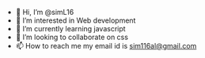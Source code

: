 - 👋 Hi, I’m @simL16
- 👀 I’m interested in Web development
- 🌱 I’m currently learning javascript
- 💞️ I’m looking to collaborate on css
- 📫 How to reach me my email id is sim116al@gmail.com

<!---
simL16/simL16 is a ✨ special ✨ repository because its `README.md` (this file) appears on your GitHub profile.
You can click the Preview link to take a look at your changes.
--->
